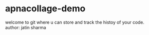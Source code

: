 # apnacollage-demo
welcome to git where u can store and track the histoy of your code.
<br>
author: jatin sharma
